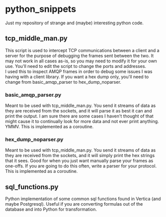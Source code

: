 # python_snippets
Just my repository of strange and (maybe) interesting python code.

## tcp_middle_man.py 
This script is used to intercept TCP communications between a client and a server for the purpose of debugging the frames sent between the two.  It may not work in all cases as-is, so you may need to modify it for your own use.  You'll need to edit the script to change the ports and addresses.  
I used this to inspect AMQP frames in order to debug some issues I was having with a client library.  If you want a hex dump only, you'll need to change from basic_amqp_parser to hex_dump_noparser.

### basic_amqp_parser.py
Meant to be used with tcp_middle_man.py.  You send it streams of data as they are received from the sockets, and it will parse it as best it can and print the output.  I am sure there are some cases I haven't thought of that might cause it to continually look for more data and not ever print anything. YMMV.  This is implemented as a coroutine.  

### hex_dump_noparser.py
Meant to be used with tcp_middle_man.py.  You send it streams of data as they are received from the sockets, and it will simply print the hex strings that it sees.  Good for when you just want manually parse your frames as one-offs.  If you are going to do this often, write a parser for your protocol. This is implemented as a coroutine.  

## sql_functions.py
Python implementation of some common sql functions found in Vertica (and maybe Postgresql). Useful if you are converting formulas out of the database and into Python for transformation.
